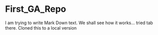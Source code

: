 # First_GA_Repo
I am trying to write Mark Down text.
  We shall see how it works...  tried tab there.
Cloned this to a local version
